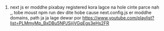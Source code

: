 1. next js er moddhe pixabay registered kora lagce na hole cinte parce nah ,, tobe moust npm run dev dite hobe cause next.config.js er moddhe domains, path ja ja lage dewar por
https://www.youtube.com/playlist?list=PLMmyMp_BxDBu5NPJSiijVGqEgs3eHs2FR 
